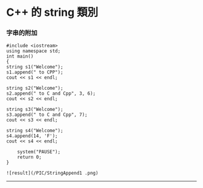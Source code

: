 # C++ 的 string 類別

### 字串的附加
```
#include <iostream>
using namespace std;
int main()
{
string s1("Welcome");
s1.append(" to CPP"); 
cout << s1 << endl; 
```
```
string s2("Welcome");
s2.append(" to C and Cpp", 3, 6); 
cout << s2 << endl;
```
```
string s3("Welcome");
s3.append(" to C and Cpp", 7); 
cout << s3 << endl; 
```
```
string s4("Welcome"); 
s4.append(14, 'F'); 
cout << s4 << endl;  
 
    system("PAUSE");
    return 0;
}
```
```
![result](/PIC/StringAppend1 .png)
```
--------------------------------------------------------------
